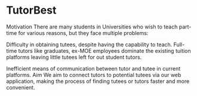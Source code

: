 # TutorBest
Motivation
There are many students in Universities who wish to teach part-time for various reasons, but they face multiple problems:

Difficulty in obtaining tutees, despite having the capability to teach. Full-time tutors like graduates, ex-MOE employees dominate the existing tuition platforms leaving little tutees left for out student tutors.

Inefficient means of communication between tutor and tutee in current platforms.
Aim
We aim to connect tutors to potential tutees via our web application, making the process of finding tutees or tutors faster and more convenient. 

